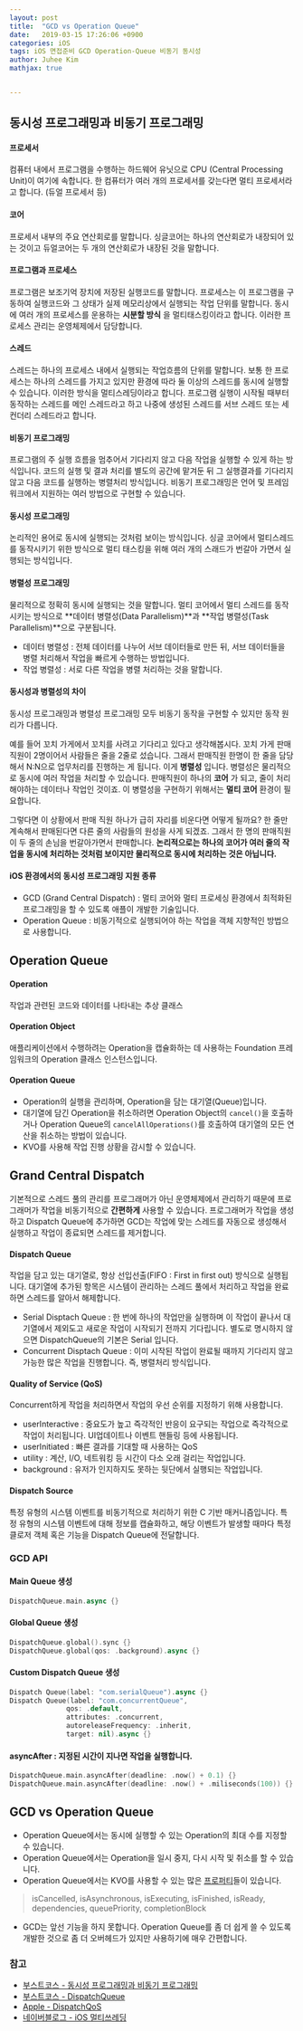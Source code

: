 ```yaml
---
layout: post
title:  "GCD vs Operation Queue"
date:   2019-03-15 17:26:06 +0900
categories: iOS
tags: iOS 면접준비 GCD Operation-Queue 비동기 동시성
author: Juhee Kim
mathjax: true


---
```


## 동시성 프로그래밍과 비동기 프로그래밍

#### 프로세서

컴퓨터 내에서 프로그램을 수행하는 하드웨어 유닛으로 CPU (Central Processing Unit)이 여기에 속합니다. 한 컴퓨터가 여러 개의 프로세서를 갖는다면 멀티 프로세서라고 합니다. (듀얼 프로세서 등)

#### 코어

프로세서 내부의 주요 연산회로를 말합니다. 싱글코어는 하나의 연산회로가 내장되어 있는 것이고 듀얼코어는 두 개의 연산회로가 내장된 것을 말합니다. 

#### 프로그램과 프로세스

프로그램은 보조기억 장치에 저장된 실행코드를 말합니다. 프로세스는 이 프로그램을 구동하여 실행코드와 그 상태가 실제 메모리상에서 실행되는 작업 단위를 말합니다. 동시에 여러 개의 프로세스를 운용하는 **시분할 방식** 을 멀티태스킹이라고 합니다. 이러한 프로세스 관리는 운영체제에서 담당합니다.

#### 스레드

스레드는 하나의 프로세스 내에서 실행되는 작업흐름의 단위를 말합니다. 보통 한 프로세스는 하나의 스레드를 가지고 있지만 환경에 따라 둘 이상의 스레드를 동시에 실행할 수 있습니다. 이러한 방식을 멀티스레딩이라고 합니다. 프로그램 실행이 시작될 때부터 동작하는 스레드를 메인 스레드라고 하고 나중에 생성된 스레드를 서브 스레드 또는 세컨더리 스레드라고 합니다.

#### 비동기 프로그래밍 

프로그램의 주 실행 흐름을 멈추어서 기다리지 않고 다음 작업을 실행할 수 있게 하는 방식입니다. 코드의 실행 및 결과 처리를 별도의 공간에 맡겨둔 뒤 그 실행결과를 기다리지 않고 다음 코드를 실행하는 병렬처리 방식입니다. 비동기 프로그래밍은 언어 및 프레임워크에서 지원하는 여러 방법으로 구현할 수 있습니다.

#### 동시성 프로그래밍

논리적인 용어로 동시에 실행되는 것처럼 보이는 방식입니다. 싱글 코어에서 멀티스레드를 동작시키기 위한 방식으로 멀티 태스킹을 위해 여러 개의 스래드가 번갈아 가면서 실행되는 방식입니다.

#### 병렬성 프로그래밍

물리적으로 정확히 동시에 실행되는 것을 말합니다. 멀티 코어에서 멀티 스레드를 동작시키는 방식으로 **데이터 병렬성(Data Parallelism)**과 **작업 병렬성(Task Parallelism)**으로 구분됩니다.

* 데이터 병렬성 : 전체 데이터를 나누어 서브 데이터들로 만든 뒤, 서브 데이터들을 병렬 처리해서 작업을 빠르게 수행하는 방법입니다.
* 작업 병렬성 : 서로 다른 작업을 병렬 처리하는 것을 말합니다.

#### 동시성과 병렬성의 차이

 동시성 프로그래밍과 병렬성 프로그래밍 모두 비동기 동작을 구현할 수 있지만 동작 원리가 다릅니다. 

 예를 들어 꼬치 가게에서 꼬치를 사려고 기다리고 있다고 생각해봅시다. 꼬치 가게 판매 직원이 2명이어서 사람들은 줄을 2줄로 섰습니다. 그래서 판매직원 한명이 한 줄을 담당해서 N:N으로 업무처리를 진행하는 게 됩니다. 이게 **병렬성** 입니다. 병렬성은 물리적으로 동시에 여러 작업을 처리할 수 있습니다. 판매직원이 하나의 **코어** 가 되고, 줄이 처리해야하는 데이터나 작업인 것이죠. 이 병렬성을 구현하기 위해서는 **멀티 코어** 환경이 필요합니다. 

 그렇다면 이 상황에서 판매 직원 하나가 급히 자리를 비운다면 어떻게 될까요? 한 줄만 계속해서 판매된다면 다른 줄의 사람들의 원성을 사게 되겠죠. 그래서 한 명의 판매직원이 두 줄의 손님을 번갈아가면서 판매합니다. **논리적으로는 하나의 코어가 여러 줄의 작업을 동시에 처리하는 것처럼 보이지만 물리적으로 동시에 처리하는 것은 아닙니다.**

#### iOS 환경에서의 동시성 프로그래밍 지원 종류

* GCD (Grand Central Dispatch) : 멀티 코어와 멀티 프로세싱 환경에서 최적화된 프로그래밍을 할 수 있도록 애플이 개발한 기술입니다.
* Operation Queue : 비동기적으로 실행되어야 하는 작업을 객체 지향적인 방법으로 사용합니다.



## Operation Queue

#### Operation

 작업과 관련된 코드와 데이터를 나타내는 추상 클래스

#### Operation Object

 애플리케이션에서 수행하려는 Operation을 캡슐화하는 데 사용하는 Foundation 프레임워크의 Operation 클래스 인스턴스입니다.

#### Operation Queue 

* Operation의 실행을 관리하며, Operation을 담는 대기열(Queue)입니다.
* 대기열에 담긴 Operation을 취소하려면 Operation Object의 ```cancel()```을 호출하거나 Operation Queue의 ```cancelAllOperations()```를 호출하여 대기열의 모든 연산을 취소하는 방법이 있습니다.
* KVO를 사용해 작업 진행 상황을 감시할 수 있습니다.



## Grand Central Dispatch

 기본적으로 스레드 풀의 관리를 프로그래머가 아닌 운영체제에서 관리하기 때문에 프로그래머가 작업을 비동기적으로 **간편하게** 사용할 수 있습니다. 프로그래머가 작업을 생성하고 Dispatch Queue에 추가하면 GCD는 작업에 맞는 스레드를 자동으로 생성해서 실행하고 작업이 종료되면 스레드를 제거합니다.

#### Dispatch Queue

 작업을 담고 있는 대기열로, 항상 선입선출(FIFO : First in first out) 방식으로 실행됩니다. 대기열에 추가된 항목은 시스템이 관리하는 스레드 풀에서 처리하고 작업을 완료하면 스레드를 알아서 해제합니다.

* Serial Disptach Queue : 한 번에 하나의 작업만을 실행하며 이 작업이 끝나서 대기열에서 제외도고 새로운 작업이 시작되기 전까지 기다립니다. 별도로 명시하지 않으면 DispatchQueue의 기본은 Serial 입니다.
* Concurrent Disptach Queue : 이미 시작된 작업이 완료될 때까지 기다리지 않고 가능한 많은 작업을 진행합니다. 즉, 병렬처리 방식입니다.

#### Quality of Service (QoS)

 Concurrent하게 작업을 처리하면서 작업의 우선 순위를 지정하기 위해 사용합니다.

* userInteractive : 중요도가 높고 즉각적인 반응이 요구되는 작업으로 즉각적으로 작업이 처리됩니다. UI업데이트나 이벤트 핸들링 등에 사용됩니다.
* userInitiated : 빠른 결과를 기대할 때 사용하는 QoS
* utility : 계산, I/O, 네트워킹 등 시간이 다소 오래 걸리는 작업입니다.
* background : 유저가 인지하지도 못하는 뒷단에서 실행되는 작업입니다. 

#### Dispatch Source

 특정 유형의 시스템 이벤트를 비동기적으로 처리하기 위한 C 기반 매커니즘입니다. 특정 유형의 시스템 이벤트에 대해 정보를 캡슐화하고, 해당 이벤트가 발생할 때마다 특정 클로저 객체 혹은 기능을 Dispatch Queue에 전달합니다.

### GCD API

#### Main Queue 생성

``` swift
DispatchQueue.main.async {}
```

#### Global Queue 생성

``` swift 
DispatchQueue.global().sync {}
DispatchQueue.global(qos: .background).async {}
```

#### Custom Dispatch Queue 생성

``` swift 
Dispatch Queue(label: "com.serialQueue").async {}
Dispatch Queue(label: "com.concurrentQueue", 
              qos: .default, 
              attributes: .concurrent,
              autoreleaseFrequency: .inherit,
              target: nil).async {}
```

#### asyncAfter : 지정된 시간이 지나면 작업을 실행합니다.

``` swift
DispatchQueue.main.asyncAfter(deadline: .now() + 0.1) {}
DispatchQueue.main.asyncAfter(deadline: .now() + .miliseconds(100)) {}
```



## GCD vs Operation Queue

* Operation Queue에서는 동시에 실행할 수 있는 Operation의 최대 수를 지정할 수 있습니다.
* Operation Queue에서는 Operation을 일시 중지, 다시 시작 및 취소를 할 수 있습니다.
* Operation Queue에서는 KVO를 사용할 수 있는 많은 [프로퍼티](https://developer.apple.com/documentation/foundation/operation)들이 있습니다.

> isCancelled, isAsynchronous, isExecuting, isFinished, isReady, dependencies, queuePriority, completionBlock

* GCD는 앞선 기능을 하지 못합니다. Operation Queue를 좀 더 쉽게 쓸 수 있도록 개발한 것으로 좀 더 오버헤드가 있지만 사용하기에 매우 간편합니다.



### 참고

* [부스트코스 - 동시성 프로그래밍과 비동기 프로그래밍](https://www.edwith.org/boostcourse-ios/lecture/16866/)
* [부스트코스 - DispatchQueue](https://www.edwith.org/boostcourse-ios/lecture/16917/)
* [Apple - DispatchQoS](https://developer.apple.com/documentation/dispatch/dispatchqos)
* [네이버블로그 - iOS 멀티쓰레딩](http://blog.naver.com/PostView.nhn?blogId=jdub7138&logNo=220949191761&parentCategoryNo=&categoryNo=112&viewDate=&isShowPopularPosts=true&from=search)